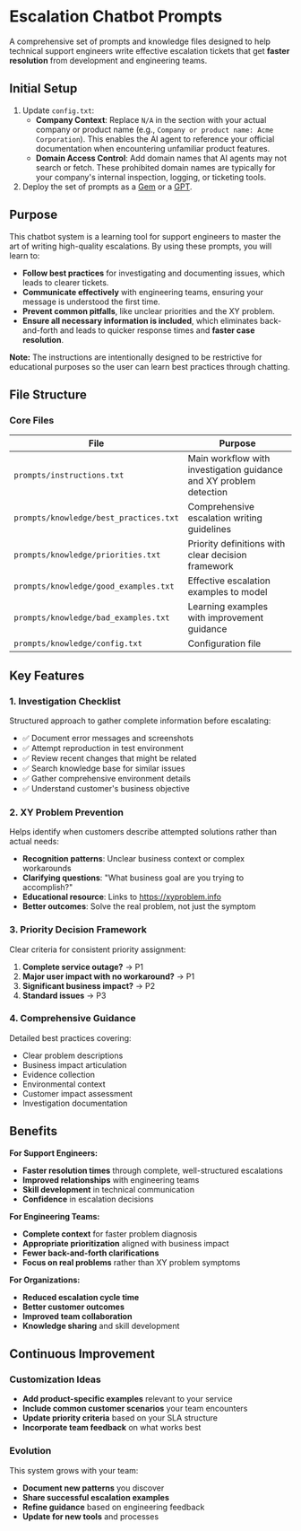 # Escalation Chatbot Prompts

A comprehensive set of prompts and knowledge files designed to help technical support engineers write effective escalation tickets that get **faster resolution** from development and engineering teams.

## Initial Setup

1. Update `config.txt`:
   - **Company Context**: Replace `N/A` in the section with your actual company or product name (e.g., `Company or product name: Acme Corporation`). This enables the AI agent to reference your official documentation when encountering unfamiliar product features.
   - **Domain Access Control**: Add domain names that AI agents may not search or fetch. These prohibited domain names are typically for your company's internal inspection, logging, or ticketing tools. 
2. Deploy the set of prompts as a [Gem](https://support.google.com/gemini/answer/15236405) or a [GPT](https://openai.com/index/introducing-gpts/).

## Purpose

This chatbot system is a learning tool for support engineers to master the art of writing high-quality escalations. By using these prompts, you will learn to:

- **Follow best practices** for investigating and documenting issues, which leads to clearer tickets.
- **Communicate effectively** with engineering teams, ensuring your message is understood the first time.
- **Prevent common pitfalls**, like unclear priorities and the XY problem.
- **Ensure all necessary information is included**, which eliminates back-and-forth and leads to quicker response times and **faster case resolution**.

**Note:** The instructions are intentionally designed to be restrictive for educational purposes so the user can learn best practices through chatting.

## File Structure

### Core Files

| File | Purpose |
|------|---------|
| `prompts/instructions.txt` | Main workflow with investigation guidance and XY problem detection |
| `prompts/knowledge/best_practices.txt` | Comprehensive escalation writing guidelines |
| `prompts/knowledge/priorities.txt` | Priority definitions with clear decision framework |
| `prompts/knowledge/good_examples.txt` | Effective escalation examples to model |
| `prompts/knowledge/bad_examples.txt` | Learning examples with improvement guidance |
| `prompts/knowledge/config.txt` | Configuration file |

## Key Features

### 1. **Investigation Checklist**
Structured approach to gather complete information before escalating:
- ✅ Document error messages and screenshots
- ✅ Attempt reproduction in test environment
- ✅ Review recent changes that might be related
- ✅ Search knowledge base for similar issues
- ✅ Gather comprehensive environment details
- ✅ Understand customer's business objective

### 2. **XY Problem Prevention**
Helps identify when customers describe attempted solutions rather than actual needs:
- **Recognition patterns**: Unclear business context or complex workarounds
- **Clarifying questions**: "What business goal are you trying to accomplish?"
- **Educational resource**: Links to https://xyproblem.info
- **Better outcomes**: Solve the real problem, not just the symptom

### 3. **Priority Decision Framework**
Clear criteria for consistent priority assignment:
1. **Complete service outage?** → P1
2. **Major user impact with no workaround?** → P1  
3. **Significant business impact?** → P2
4. **Standard issues** → P3

### 4. **Comprehensive Guidance**
Detailed best practices covering:
- Clear problem descriptions
- Business impact articulation
- Evidence collection
- Environmental context
- Customer impact assessment
- Investigation documentation

## Benefits

**For Support Engineers:**
- **Faster resolution times** through complete, well-structured escalations
- **Improved relationships** with engineering teams
- **Skill development** in technical communication
- **Confidence** in escalation decisions

**For Engineering Teams:**
- **Complete context** for faster problem diagnosis
- **Appropriate prioritization** aligned with business impact
- **Fewer back-and-forth clarifications**
- **Focus on real problems** rather than XY problem symptoms

**For Organizations:**
- **Reduced escalation cycle time**
- **Better customer outcomes**
- **Improved team collaboration**
- **Knowledge sharing** and skill development

## Continuous Improvement

### Customization Ideas
- **Add product-specific examples** relevant to your service
- **Include common customer scenarios** your team encounters
- **Update priority criteria** based on your SLA structure
- **Incorporate team feedback** on what works best

### Evolution
This system grows with your team:
- **Document new patterns** you discover
- **Share successful escalation examples** 
- **Refine guidance** based on engineering feedback
- **Update for new tools** and processes
